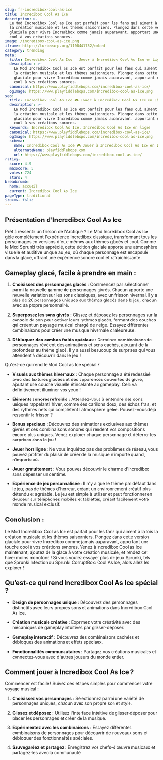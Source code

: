 ```yaml
---
slug: fr-incredibox-cool-as-ice
title: Incredibox Cool As Ice
description: >-
  Le Mod Incredibox Cool as Ice est parfait pour les fans qui aiment à la fois
  la création musicale et les thèmes saisonniers. Plongez dans cette version
  glaciale pour vivre Incredibox comme jamais auparavant, apportant une touche
  cool à vos créations sonores.
image: /incredibox-cool-as-ice.png
iframe: https://turbowarp.org/1108441752/embed
category: trending
meta:
  title: Incredibox Cool As Ice - Jouer à Incredibox Cool As Ice en Ligne
  description: >-
    Le Mod Incredibox Cool as Ice est parfait pour les fans qui aiment à la fois
    la création musicale et les thèmes saisonniers. Plongez dans cette version
    glaciale pour vivre Incredibox comme jamais auparavant, apportant une touche
    cool à vos créations sonores.
  canonical: https://www.playfiddlebops.com/incredibox-cool-as-ice/
  ogImage: https://www.playfiddlebops.com/incredibox-cool-as-ice.png
seo:
  title: Incredibox Cool As Ice 🎮 Jouer à Incredibox Cool As Ice en Ligne
  description: >-
    Le Mod Incredibox Cool as Ice est parfait pour les fans qui aiment à la fois
    la création musicale et les thèmes saisonniers. Plongez dans cette version
    glaciale pour vivre Incredibox comme jamais auparavant, apportant une touche
    cool à vos créations sonores.
  keywords: Incredibox Cool As Ice, Incredibox Cool As Ice en ligne
  canonical: https://www.playfiddlebops.com/incredibox-cool-as-ice/
  ogImage: https://www.playfiddlebops.com/incredibox-cool-as-ice.png
  schema:
    name: Incredibox Cool As Ice 🎮 Jouer à Incredibox Cool As Ice en Ligne
    alternateName: playfiddlebops.com
    url: https://www.playfiddlebops.com/incredibox-cool-as-ice/
rating:
  score: 4.9
  maxScore: 5
  votes: 724
  stars: 4
breadcrumb:
  home: accueil
  current: Incredibox Cool As Ice
pageType: traditional
isDemo: false
---
```


## Présentation d'Incredibox Cool As Ice

Prêt à ressentir un frisson de l'Arctique ? Le Mod Incredibox Cool as Ice gèle complètement l'expérience Incredibox classique, transformant tous les personnages en versions d'eux-mêmes aux thèmes glacés et cool. Comme le Mod Sprunki très apprécié, cette édition glaciale apporte une atmosphère visuelle et auditive unique au jeu, où chaque personnage est encapsulé dans la glace, offrant une expérience sonore cool et rafraîchissante.

## Gameplay glacé, facile à prendre en main :

1. **Choisissez des personnages glacés** : Commencez par sélectionner parmi la nouvelle gamme de personnages givrés. Chacun apporte une nouvelle variation sur les sons classiques, avec un frisson hivernal. Il y a plus de 20 personnages uniques aux thèmes glacés dans le jeu, chacun avec sa propre personnalité.

1. **Superposez les sons givrés** : Glissez et déposez les personnages sur la console de son pour activer leurs rythmes glacés, formant des couches qui créent un paysage musical chargé de neige. Essayez différentes combinaisons pour créer une musique hivernale chaleureuse.

1. **Débloquez des combos froids spéciaux** : Certaines combinaisons de personnages révèlent des animations et sons cachés, ajoutant de la profondeur au thème glacé. Il y a aussi beaucoup de surprises qui vous attendent à découvrir dans le jeu !

Qu'est-ce qui rend le Mod Cool as Ice spécial ?

- **Visuels aux thèmes hivernaux** : Chaque personnage a été redessiné avec des textures glacées et des apparences couvertes de givre, ajoutant une couche visuelle étincelante au gameplay. Cela va définitivement illuminer vos yeux !

- **Éléments sonores refroidis** : Attendez-vous à entendre des sons uniques rappelant l'hiver, comme des carillons doux, des échos frais, et des rythmes nets qui complètent l'atmosphère gelée. Pouvez-vous déjà ressentir le frisson ?

- **Bonus spéciaux** : Découvrez des animations exclusives aux thèmes givrés et des combinaisons sonores qui rendent vos compositions encore plus uniques. Venez explorer chaque personnage et déterrer les surprises dans le jeu !

- **Jouer hors ligne** : Ne vous inquiétez pas des problèmes de réseau, vous pouvez profiter du plaisir de créer de la musique n'importe quand, n'importe où.

- **Jouer gratuitement** : Vous pouvez découvrir le charme d'Incredibox sans dépenser un centime.

- **Expérience de jeu personnalisée** : Il n'y a que le thème par défaut dans le jeu, pas de thèmes d'horreur, créant un environnement créatif plus détendu et agréable. Le jeu est simple à utiliser et peut fonctionner en douceur sur téléphones mobiles et tablettes, créant facilement votre monde musical exclusif.

## Conclusion :

Le Mod Incredibox Cool as Ice est parfait pour les fans qui aiment à la fois la création musicale et les thèmes saisonniers. Plongez dans cette version glaciale pour vivre Incredibox comme jamais auparavant, apportant une touche cool à vos créations sonores. Venez à Incredibox Cool as Ice maintenant, ajoutez de la glace à votre création musicale, et rendez cet hiver moins monotone ! Si vous voulez essayer plus de jeux Sprunki, tels que Sprunki Infection ou Sprunki CorruptBox: Cool As Ice, alors allez les explorer !

## Qu'est-ce qui rend Incredibox Cool As Ice spécial ?

- **Design de personnages unique** : Découvrez des personnages distinctifs avec leurs propres sons et animations dans Incredibox Cool As Ice.

- **Création musicale créative** : Exprimez votre créativité avec des mécaniques de gameplay intuitives par glisser-déposer.

- **Gameplay interactif** : Découvrez des combinaisons cachées et débloquez des animations et effets spéciaux.

- **Fonctionnalités communautaires** : Partagez vos créations musicales et connectez-vous avec d'autres joueurs du monde entier.

## Comment jouer à Incredibox Cool As Ice ?

Commencer est facile ! Suivez ces étapes simples pour commencer votre voyage musical :

1. **Choisissez vos personnages** : Sélectionnez parmi une variété de personnages uniques, chacun avec son propre son et style.

1. **Glissez et déposez** : Utilisez l'interface intuitive de glisser-déposer pour placer les personnages et créer de la musique.

1. **Expérimentez avec les combinaisons** : Essayez différentes combinaisons de personnages pour découvrir de nouveaux sons et débloquer des fonctionnalités spéciales.

1. **Sauvegardez et partagez** : Enregistrez vos chefs-d'œuvre musicaux et partagez-les avec la communauté.